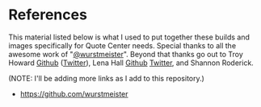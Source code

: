 # References

This material listed below is what I used to put together these builds and images specifically for Quote Center needs. Special thanks to all the awesome work of "[@wurstmeister](https://github.com/wurstmeister)". Beyond that thanks go out to Troy Howard [Github](https://github.com/thoward) ([Twitter](https://twitter.com/thoward37)), Lena Hall [Github](https://github.com/lenadroid) [Twitter](https://twitter.com/lenadroid), and Shannon Roderick.

(NOTE: I'll be adding more links as I add to this repository.)

* https://github.com/wurstmeister